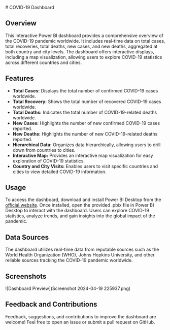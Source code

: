 \# COVID-19 Dashboard

## Overview
This interactive Power BI dashboard provides a comprehensive overview of the COVID-19 pandemic worldwide. It includes real-time data on total cases, total recoveries, total deaths, new cases, and new deaths, aggregated at both country and city levels. The dashboard offers interactive displays, including a map visualization, allowing users to explore COVID-19 statistics across different countries and cities.

## Features
- **Total Cases:** Displays the total number of confirmed COVID-19 cases worldwide.
- **Total Recovery:** Shows the total number of recovered COVID-19 cases worldwide.
- **Total Deaths:** Indicates the total number of COVID-19-related deaths worldwide.
- **New Cases:** Highlights the number of new confirmed COVID-19 cases reported.
- **New Deaths:** Highlights the number of new COVID-19-related deaths reported.
- **Hierarchical Data:** Organizes data hierarchically, allowing users to drill down from countries to cities.
- **Interactive Map:** Provides an interactive map visualization for easy exploration of COVID-19 statistics.
- **Country and City Visits:** Enables users to visit specific countries and cities to view detailed COVID-19 information.

## Usage
To access the dashboard, download and install Power BI Desktop from the [official website](https://powerbi.microsoft.com/en-us/desktop/). Once installed, open the provided .pbix file in Power BI Desktop to interact with the dashboard. Users can explore COVID-19 statistics, analyze trends, and gain insights into the global impact of the pandemic.

## Data Sources
The dashboard utilizes real-time data from reputable sources such as the World Health Organization (WHO), Johns Hopkins University, and other reliable sources tracking the COVID-19 pandemic worldwide.

## Screenshots
![Dashboard Preview](Screenshot 2024-04-19 225937.png)

## Feedback and Contributions
Feedback, suggestions, and contributions to improve the dashboard are welcome! Feel free to open an issue or submit a pull request on GitHub.
